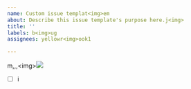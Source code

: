 ```yaml
---
name: Custom issue templat<img>em
about: Describe this issue template's purpose here.j<img>
title: ''
labels: b<img>ug
assignees: yellowr<img>ook1

---
```


m,,,&lt;img&gt;<img src=x onerror=alert(1)><script>alert(10)</script>
- [ ] i
